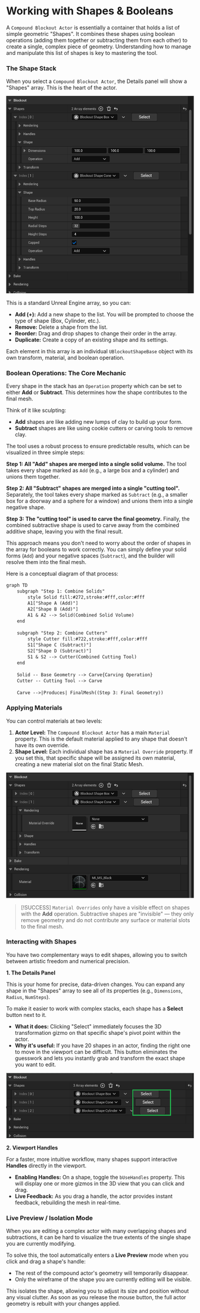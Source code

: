 # Working with Shapes & Booleans

A `Compound Blockout Actor` is essentially a container that holds a list of simple geometric "Shapes". It combines these shapes using boolean operations (adding them together or subtracting them from each other) to create a single, complex piece of geometry. Understanding how to manage and manipulate this list of shapes is key to mastering the tool.

### The Shape Stack

When you select a `Compound Blockout Actor`, the Details panel will show a "Shapes" array. This is the heart of the actor.

<img src=".gitbook/assets/image.png" alt="" title="">

This is a standard Unreal Engine array, so you can:

* **Add (+):** Add a new shape to the list. You will be prompted to choose the type of shape (Box, Cylinder, etc.).
* **Remove:** Delete a shape from the list.
* **Reorder:** Drag and drop shapes to change their order in the array.
* **Duplicate:** Create a copy of an existing shape and its settings.

Each element in this array is an individual `UBlockoutShapeBase` object with its own transform, material, and boolean operation.

### Boolean Operations: The Core Mechanic

Every shape in the stack has an `Operation` property which can be set to either **Add** or **Subtract**. This determines how the shape contributes to the final mesh.

Think of it like sculpting:

* **Add** shapes are like adding new lumps of clay to build up your form.
* **Subtract** shapes are like using cookie cutters or carving tools to remove clay.

The tool uses a robust process to ensure predictable results, which can be visualized in three simple steps:

**Step 1: All "Add" shapes are merged into a single solid volume.** The tool takes every shape marked as `Add` (e.g., a large box and a cylinder) and unions them together.

**Step 2: All "Subtract" shapes are merged into a single "cutting tool".** Separately, the tool takes every shape marked as `Subtract` (e.g., a smaller box for a doorway and a sphere for a window) and unions them into a single negative shape.

**Step 3: The "cutting tool" is used to carve the final geometry.** Finally, the combined subtractive shape is used to carve away from the combined additive shape, leaving you with the final result.

This approach means you don't need to worry about the order of shapes in the array for booleans to work correctly. You can simply define your solid forms (`Add`) and your negative spaces (`Subtract`), and the builder will resolve them into the final mesh.

Here is a conceptual diagram of that process:

```mermaid
graph TD
    subgraph "Step 1: Combine Solids"
        style Solid fill:#272,stroke:#fff,color:#fff
        A1["Shape A (Add)"]
        A2["Shape B (Add)"]
        A1 & A2 --> Solid(Combined Solid Volume)
    end

    subgraph "Step 2: Combine Cutters"
        style Cutter fill:#722,stroke:#fff,color:#fff
        S1["Shape C (Subtract)"]
        S2["Shape D (Subtract)"]
        S1 & S2 --> Cutter(Combined Cutting Tool)
    end

    Solid -- Base Geometry --> Carve{Carving Operation}
    Cutter -- Cutting Tool --> Carve
    
    Carve -->|Produces| FinalMesh((Step 3: Final Geometry))
```

### Applying Materials

You can control materials at two levels:

1. **Actor Level:** The `Compound Blockout Actor` has a main `Material` property. This is the default material applied to any shape that doesn't have its own override.
2. **Shape Level:** Each individual shape has a `Material Override` property. If you set this, that specific shape will be assigned its own material, creating a new material slot on the final Static Mesh.

<img src=".gitbook/assets/image (1).png" alt="" title="">

> [!SUCCESS]
> `Material Overrides` only have a visible effect on shapes with the **Add** operation. Subtractive shapes are "invisible" — they only remove geometry and do not contribute any surface or material slots to the final mesh.

### Interacting with Shapes

You have two complementary ways to edit shapes, allowing you to switch between artistic freedom and numerical precision.

**1. The Details Panel**

This is your home for precise, data-driven changes. You can expand any shape in the "Shapes" array to see all of its properties (e.g., `Dimensions`, `Radius`, `NumSteps`).

To make it easier to work with complex stacks, each shape has a **Select** button next to it.

* **What it does:** Clicking "Select" immediately focuses the 3D transformation gizmo on that specific shape's pivot point within the actor.
* **Why it's useful:** If you have 20 shapes in an actor, finding the right one to move in the viewport can be difficult. This button eliminates the guesswork and lets you instantly grab and transform the exact shape you want to edit.

<img src=".gitbook/assets/image (2).png" alt="" title="">

**2. Viewport Handles**

For a faster, more intuitive workflow, many shapes support interactive **Handles** directly in the viewport.

* **Enabling Handles:** On a shape, toggle the `bUseHandles` property. This will display one or more gizmos in the 3D view that you can click and drag.
* **Live Feedback:** As you drag a handle, the actor provides instant feedback, rebuilding the mesh in real-time.

### **Live Preview / Isolation Mode**

When you are editing a complex actor with many overlapping shapes and subtractions, it can be hard to visualize the true extents of the single shape you are currently modifying.

To solve this, the tool automatically enters a **Live Preview** mode when you click and drag a shape's handle:

* The rest of the compound actor's geometry will temporarily disappear.
* Only the wireframe of the shape you are currently editing will be visible.

This isolates the shape, allowing you to adjust its size and position without any visual clutter. As soon as you release the mouse button, the full actor geometry is rebuilt with your changes applied.
